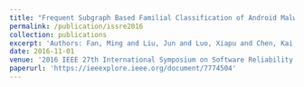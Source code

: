 ```yaml
---
title: "Frequent Subgraph Based Familial Classification of Android Malware"
permalink: /publication/issre2016
collection: publications
excerpt: 'Authors: Fan, Ming and Liu, Jun and Luo, Xiapu and Chen, Kai and **Chen, Tianyi** and Tian, Zhenzhou and Zhang, Xiaodong and Zheng, Qinghua and Liu, Ting'
date: 2016-11-01
venue: '2016 IEEE 27th International Symposium on Software Reliability Engineering (ISSRE)'
paperurl: 'https://ieeexplore.ieee.org/document/7774504'
---
```


